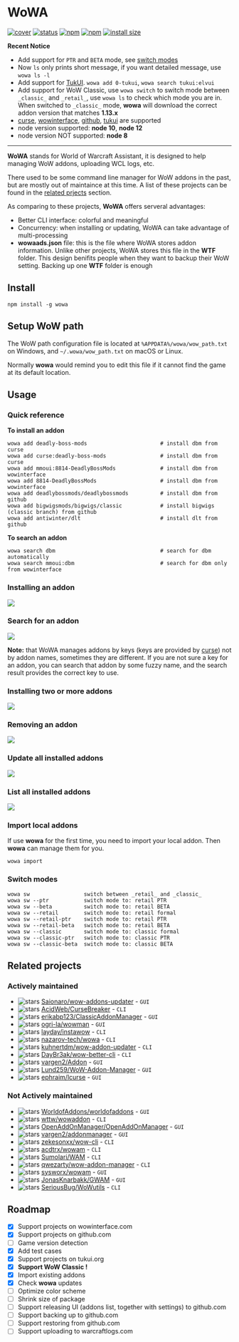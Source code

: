 # WoWA

[![cover](https://coveralls.io/repos/github/antiwinter/wowa/badge.svg?branch=master)](https://coveralls.io/github/antiwinter/wowa?branch=master)
[![status](https://travis-ci.org/antiwinter/wowa.svg?branch=master)](https://travis-ci.org/antiwinter/wowa)
[![npm](https://img.shields.io/npm/v/wowa.svg)](https://www.npmjs.com/package/wowa)
[![npm](https://img.shields.io/npm/l/wowa.svg)](https://github.com/antiwinter/wowa/blob/master/LICENSE)
[![install size](https://packagephobia.now.sh/badge?p=wowa)](https://packagephobia.now.sh/result?p=wowa)

**Recent Notice**

- Add support for `PTR` and `BETA` mode, see [switch modes](#switch-modes)
- Now `ls` only prints short message, if you want detailed message, use `wowa ls -l`
- Add support for [TukUI](https://tukui.org). `wowa add 0-tukui`, `wowa search tukui:elvui`
- Add support for WoW Classic, use `wowa switch` to switch mode between `_classic_` and `_retail_`, use `wowa ls` to check which mode you are in. When switched to `_classic_` mode, **wowa** will download the correct addon version that matches **1.13.x**
- [curse](https://www.curseforge.com/wow/addons), [wowinterface](https://www.wowinterface.com/addons.php), [github](https://github.com), [tukui](https://tukui.org) are supported
- node version supported: **node 10**, **node 12**
- node version NOT supported: **node 8**

---

**WoWA** stands for World of Warcraft Assistant, it is designed to help managing WoW addons, uploading WCL logs, etc.

There used to be some command line manager for WoW addons in the past, but are mostly out of maintaince at this time. A list of these projects can be found in the [related prjects](#related-projects) section.

As comparing to these projects, **WoWA** offers serveral advantages:

- Better CLI interface: colorful and meaningful
- Concurrency: when installing or updating, WoWA can take advantage of multi-processing
- **wowaads.json** file: this is the file where WoWA stores addon information. Unlike other projects, WoWA stores this file in the **WTF** folder. This design benifits people when they want to backup their WoW setting. Backing up one **WTF** folder is enough

## Install

```
npm install -g wowa
```

## Setup WoW path

The WoW path configuration file is located at `%APPDATA%/wowa/wow_path.txt` on Windows, and `~/.wowa/wow_path.txt` on macOS or Linux.

Normally **wowa** would remind you to edit this file if it cannot find the game at its default location.

## Usage

### Quick reference

**To install an addon**

```
wowa add deadly-boss-mods                       # install dbm from curse
wowa add curse:deadly-boss-mods                 # install dbm from curse
wowa add mmoui:8814-DeadlyBossMods              # install dbm from wowinterface
wowa add 8814-DeadlyBossMods                    # install dbm from wowinterface
wowa add deadlybossmods/deadlybossmods          # install dbm from github
wowa add bigwigsmods/bigwigs/classic            # install bigwigs (classic branch) from github
wowa add antiwinter/dlt                         # install dlt from github
```

**To search an addon**

```
wowa search dbm                                 # search for dbm automatically
wowa search mmoui:dbm                           # search for dbm only from wowinterface
```

### Installing an addon

![](https://raw.githubusercontent.com/antiwinter/scrap/master/wowa/ins1-min.gif)

### Search for an addon

![](https://raw.githubusercontent.com/antiwinter/scrap/master/wowa/search-min.gif)

**Note:** that WoWA manages addons by keys (keys are provided by [curse](https://www.curseforge.com)) not by addon names, sometimes they are different. If you are not sure a key for an addon, you can search that addon by some fuzzy name, and the search result provides the correct key to use.

### Installing two or more addons

![](https://raw.githubusercontent.com/antiwinter/scrap/master/wowa/ins2-min.gif)

### Removing an addon

![](https://raw.githubusercontent.com/antiwinter/scrap/master/wowa/rm-min.gif)

### Update all installed addons

![](https://raw.githubusercontent.com/antiwinter/scrap/master/wowa/update-min.gif)

### List all installed addons

![](https://raw.githubusercontent.com/antiwinter/scrap/master/wowa/ls-min.gif)

### Import local addons

If use **wowa** for the first time, you need to import your local addon. Then **wowa** can manage them for you.

```
wowa import
```

### Switch modes

```
wowa sw                 switch between _retail_ and _classic_
wowa sw --ptr           switch mode to: retail PTR
wowa sw --beta          switch mode to: retail BETA
wowa sw --retail        switch mode to: retail formal
wowa sw --retail-ptr    switch mode to: retail PTR
wowa sw --retail-beta   switch mode to: retail BETA
wowa sw --classic       switch mode to: classic formal
wowa sw --classic-ptr   switch mode to: classic PTR
wowa sw --classic-beta  switch mode to: classic BETA
```

## Related projects

### Actively maintained

- ![stars](https://img.shields.io/github/stars/Saionaro/wow-addons-updater?style=social) [Saionaro/wow-addons-updater](https://github.com/Saionaro/wow-addons-updater) - `GUI`
- ![stars](https://img.shields.io/github/stars/AcidWeb/CurseBreaker?style=social) [AcidWeb/CurseBreaker](https://github.com/AcidWeb/CurseBreaker) - `CLI`
- ![stars](https://img.shields.io/github/stars/erikabp123/ClassicAddonManager?style=social) [erikabp123/ClassicAddonManager](https://github.com/erikabp123/ClassicAddonManager) - `GUI`
- ![stars](https://img.shields.io/github/stars/ogri-la/wowman?style=social) [ogri-la/wowman](https://github.com/ogri-la/wowman) - `GUI`
- ![stars](https://img.shields.io/github/stars/layday/instawow?style=social) [layday/instawow](https://github.com/layday/instawow) - `CLI`
- ![stars](https://img.shields.io/github/stars/nazarov-tech/wowa?style=social) [nazarov-tech/wowa](https://github.com/nazarov-tech/wowa) - `CLI`
- ![stars](https://img.shields.io/github/stars/kuhnertdm/wow-addon-updater?style=social) [kuhnertdm/wow-addon-updater](https://github.com/kuhnertdm/wow-addon-updater) - `CLI`
- ![stars](https://img.shields.io/github/stars/DayBr3ak/wow-better-cli?style=social) [DayBr3ak/wow-better-cli](https://github.com/DayBr3ak/wow-better-cli) - `CLI`
- ![stars](https://img.shields.io/github/stars/vargen2/Addon?style=social) [vargen2/Addon](https://github.com/vargen2/Addon) - `GUI`
- ![stars](https://img.shields.io/github/stars/Lund259/WoW-Addon-Manager?style=social) [Lund259/WoW-Addon-Manager](https://github.com/Lund259/WoW-Addon-Manager) - `GUI`
- ![stars](https://img.shields.io/github/stars/ephraim/lcurse?style=social) [ephraim/lcurse](https://github.com/ephraim/lcurse) - `GUI`

### Not Actively maintained

- ![stars](https://img.shields.io/github/stars/WorldofAddons/worldofaddons?style=social) [WorldofAddons/worldofaddons](https://github.com/WorldofAddons/worldofaddons) - `GUI`
- ![stars](https://img.shields.io/github/stars/wttw/wowaddon?style=social) [wttw/wowaddon](https://github.com/wttw/wowaddon) - `CLI`
- ![stars](https://img.shields.io/github/stars/OpenAddOnManager/OpenAddOnManager?style=social) [OpenAddOnManager/OpenAddOnManager](https://github.com/OpenAddOnManager/OpenAddOnManager) - `GUI`
- ![stars](https://img.shields.io/github/stars/vargen2/addonmanager?style=social) [vargen2/addonmanager](https://github.com/vargen2/addonmanager) - `GUI`
- ![stars](https://img.shields.io/github/stars/zekesonxx/wow-cli?style=social) [zekesonxx/wow-cli](https://github.com/zekesonxx/wow-cli) - `CLI`
- ![stars](https://img.shields.io/github/stars/acdtrx/wowam?style=social) [acdtrx/wowam](https://github.com/acdtrx/wowam) - `CLI`
- ![stars](https://img.shields.io/github/stars/Sumolari/WAM?style=social) [Sumolari/WAM](https://github.com/Sumolari/WAM) - `CLI`
- ![stars](https://img.shields.io/github/stars/qwezarty/wow-addon-manager?style=social) [qwezarty/wow-addon-manager](https://github.com/qwezarty/wow-addon-manager) - `CLI`
- ![stars](https://img.shields.io/github/stars/sysworx/wowam?style=social) [sysworx/wowam](https://github.com/sysworx/wowam) - `GUI`
- ![stars](https://img.shields.io/github/stars/JonasKnarbakk/GWAM?style=social) [JonasKnarbakk/GWAM](https://github.com/JonasKnarbakk/GWAM) - `GUI`
- ![stars](https://img.shields.io/github/stars/SeriousBug/WoWutils?style=social) [SeriousBug/WoWutils](https://github.com/SeriousBug/WoWutils) - `CLI`

## Roadmap

- [x] Support projects on wowinterface.com
- [x] Support projects on github.com
- [ ] Game version detection
- [x] Add test cases
- [x] Support projects on tukui.org
- [x] **Support WoW Classic !**
- [x] Import existing addons
- [x] Check **wowa** updates
- [ ] Optimize color scheme
- [ ] Shrink size of package
- [ ] Support releasing UI (addons list, together with settings) to github.com
- [ ] Support backing up to github.com
- [ ] Support restoring from github.com
- [ ] Support uploading to warcraftlogs.com
